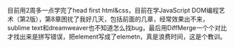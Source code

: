 目前用2周多一点学完了head first html&css，目前在学JavaScript DOM编程艺术（第2版），第8章困扰了我好几天，包括前面的几章，经常效果出不来，sublime text和dreamweaver也不知道怎么找bug，最后用DiffMerge一个个对比才找出来是拼写错误，把element写成了elemetn，真是浪费时间，这是个教训。
